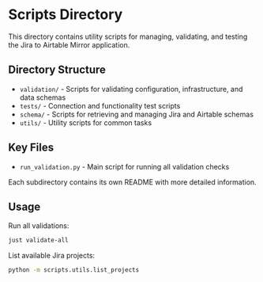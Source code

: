 # Scripts Directory

This directory contains utility scripts for managing, validating, and testing the Jira to Airtable Mirror application.

## Directory Structure

- `validation/` - Scripts for validating configuration, infrastructure, and data schemas
- `tests/` - Connection and functionality test scripts
- `schema/` - Scripts for retrieving and managing Jira and Airtable schemas
- `utils/` - Utility scripts for common tasks

## Key Files

- `run_validation.py` - Main script for running all validation checks

Each subdirectory contains its own README with more detailed information.

## Usage

Run all validations:
```bash
just validate-all
```

List available Jira projects:
```bash
python -m scripts.utils.list_projects
```
